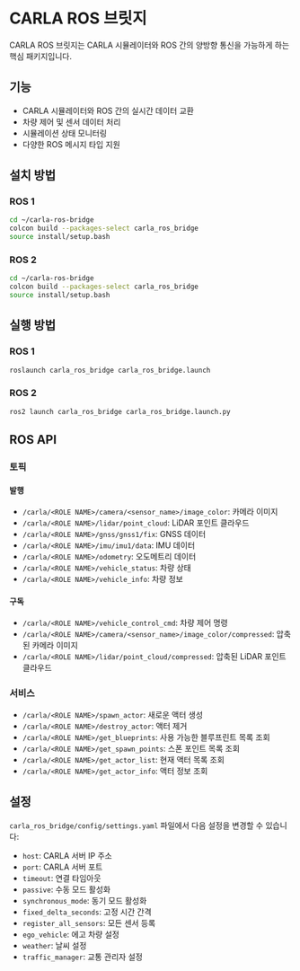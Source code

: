 # CARLA ROS 브릿지

CARLA ROS 브릿지는 CARLA 시뮬레이터와 ROS 간의 양방향 통신을 가능하게 하는 핵심 패키지입니다.

## 기능

- CARLA 시뮬레이터와 ROS 간의 실시간 데이터 교환
- 차량 제어 및 센서 데이터 처리
- 시뮬레이션 상태 모니터링
- 다양한 ROS 메시지 타입 지원

## 설치 방법

### ROS 1

```sh
cd ~/carla-ros-bridge
colcon build --packages-select carla_ros_bridge
source install/setup.bash
```

### ROS 2

```sh
cd ~/carla-ros-bridge
colcon build --packages-select carla_ros_bridge
source install/setup.bash
```

## 실행 방법

### ROS 1

```sh
roslaunch carla_ros_bridge carla_ros_bridge.launch
```

### ROS 2

```sh
ros2 launch carla_ros_bridge carla_ros_bridge.launch.py
```

## ROS API

### 토픽

#### 발행
- `/carla/<ROLE NAME>/camera/<sensor_name>/image_color`: 카메라 이미지
- `/carla/<ROLE NAME>/lidar/point_cloud`: LiDAR 포인트 클라우드
- `/carla/<ROLE NAME>/gnss/gnss1/fix`: GNSS 데이터
- `/carla/<ROLE NAME>/imu/imu1/data`: IMU 데이터
- `/carla/<ROLE NAME>/odometry`: 오도메트리 데이터
- `/carla/<ROLE NAME>/vehicle_status`: 차량 상태
- `/carla/<ROLE NAME>/vehicle_info`: 차량 정보

#### 구독
- `/carla/<ROLE NAME>/vehicle_control_cmd`: 차량 제어 명령
- `/carla/<ROLE NAME>/camera/<sensor_name>/image_color/compressed`: 압축된 카메라 이미지
- `/carla/<ROLE NAME>/lidar/point_cloud/compressed`: 압축된 LiDAR 포인트 클라우드

### 서비스
- `/carla/<ROLE NAME>/spawn_actor`: 새로운 액터 생성
- `/carla/<ROLE NAME>/destroy_actor`: 액터 제거
- `/carla/<ROLE NAME>/get_blueprints`: 사용 가능한 블루프린트 목록 조회
- `/carla/<ROLE NAME>/get_spawn_points`: 스폰 포인트 목록 조회
- `/carla/<ROLE NAME>/get_actor_list`: 현재 액터 목록 조회
- `/carla/<ROLE NAME>/get_actor_info`: 액터 정보 조회

## 설정

`carla_ros_bridge/config/settings.yaml` 파일에서 다음 설정을 변경할 수 있습니다:

- `host`: CARLA 서버 IP 주소
- `port`: CARLA 서버 포트
- `timeout`: 연결 타임아웃
- `passive`: 수동 모드 활성화
- `synchronous_mode`: 동기 모드 활성화
- `fixed_delta_seconds`: 고정 시간 간격
- `register_all_sensors`: 모든 센서 등록
- `ego_vehicle`: 에고 차량 설정
- `weather`: 날씨 설정
- `traffic_manager`: 교통 관리자 설정 